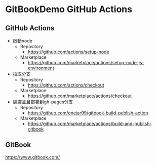 # GitBookDemo GitHub Actions

## GitHub Actions

- 啟動node
  - Repository
    - https://github.com/actions/setup-node
  - Marketplace
    - https://github.com/marketplace/actions/setup-node-js-environment
- 拉取分支
  - Repository
    - https://github.com/actions/checkout
  - Marketplace
    - https://github.com/marketplace/actions/checkout
- 編譯並且部署到gh-pages分支
  - Repository
    - https://github.com/onejar99/gitbook-build-publish-action
  - Marketplace
    - https://github.com/marketplace/actions/build-and-publish-gitbook

## GitBook

https://www.gitbook.com/